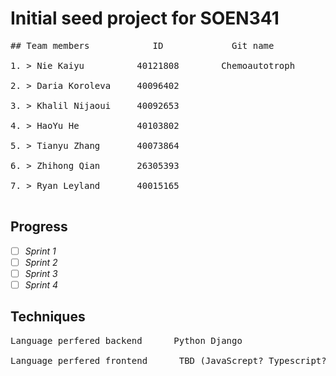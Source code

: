 # Initial seed project for SOEN341
<pre>
## Team members            ID             Git name      <br />                      
1. > Nie Kaiyu          40121808        Chemoautotroph  <br />                                 
2. > Daria Koroleva     40096402                        <br />
3. > Khalil Nijaoui     40092653                        <br />
4. > HaoYu He           40103802                        <br />
5. > Tianyu Zhang       40073864                        <br />
6. > Zhihong Qian       26305393                        <br />
7. > Ryan Leyland       40015165                        <br />
</pre>
## Progress
 - [ ] *Sprint 1*
 - [ ]  *Sprint 2*
 - [ ]  *Sprint 3*
 - [ ]  *Sprint 4*
 
## Techniques 
<pre>
Language perfered backend      Python Django            <br />
Language perfered frontend      TBD (JavaScrept? Typescript? React? Angular? )
</pre>
